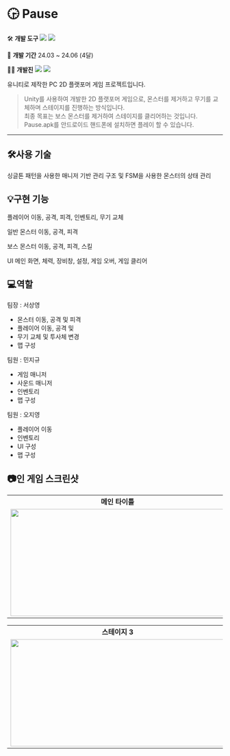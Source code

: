 #  🕞 Pause

🛠️ **개발 도구**
  <img src="https://img.shields.io/badge/C%23-80247B?style=flat-square&logo=csharp&logoColor=white"/> <img src="https://img.shields.io/badge/Unity-000000?style=flat-square&logo=unity&logoColor=white"/>

📅 **개발 기간**
 24.03 ~ 24.06 (4달)

🧑‍💻 **개발진**
<img src="https://img.shields.io/badge/서상영, 민지규, 오지영-80247B?style=flat-square&logo=&logoColor=white"/> <img src="https://img.shields.io/badge/정희재-005E9D?style=flat-square&logo=&logoColor=white"/> 

유니티로 제작한 PC 2D 플랫포머 게임 프로젝트입니다.

> Unity를 사용하여 개발한 2D 플랫포머 게임으로, 몬스터를 제거하고 무기를 교체하며 스테이지를 진행하는 방식입니다.  
> 최종 목표는 보스 몬스터를 제거하여 스테이지를 클리어하는 것입니다.  
> Pause.apk를 안드로이드 핸드폰에 설치하면 플레이 할 수 있습니다.

---

## 🛠️사용 기술

싱글톤 패턴을 사용한 매니저 기반 관리 구조 및
FSM을 사용한 몬스터의 상태 관리

## 💡구현 기능

플레이어
  이동, 공격, 피격, 인벤토리, 무기 교체

일반 몬스터
  이동, 공격, 피격

보스 몬스터
  이동, 공격, 피격, 스킬

UI
  메인 화면, 체력, 장비창, 설정, 게임 오버, 게임 클리어

## 💻역할

팀장 : 서상영
* 몬스터 이동, 공격 및 피격
* 플레이어 이동, 공격 및
* 무기 교체 및 투사체 변경
* 맵 구성
  
팀원 : 민지규
* 게임 매니저
* 사운드 매니저
* 인벤토리
* 맵 구성
  
팀원 : 오지영 
* 플레이어 이동
* 인벤토리
* UI 구성
* 맵 구성

## 📷인 게임 스크린샷
<table>
  <tr>
    <td align="center"><strong>메인 타이틀</strong></td>
    <td align="center"><strong>스테이지 1</strong></td>
    <td align="center"><strong>스테이지 2</strong></td>
  </tr>
  <tr>
    <td><img src="https://github.com/user-attachments/assets/7c065b9f-2de5-41d4-b90e-505ddd344f78" width="500" height="250"/></td>
    <td><img src="https://github.com/user-attachments/assets/070ece04-c692-4445-a1b1-7a759ffd9777" width="500" height="250"/></td>
    <td><img src="https://github.com/user-attachments/assets/f1467cb5-f797-4b38-a0bc-857e37693a81" width="500" height="250"/></td>
  </tr>
</table>

<table>
  <tr>
    <td align="center"><strong>스테이지 3</strong></td>
    <td align="center"><strong>보스 스테이지</strong></td>
  </tr>
  <tr>
    <td><img src="https://github.com/user-attachments/assets/05b7ac0d-1a82-409b-a103-7763ae73597e" width="500" height="250"/></td>
    <td><img src="https://github.com/user-attachments/assets/e9744254-c9a6-48c2-a82a-0ef38902ef4c" width="500" height="250"/></td>
  </tr>
